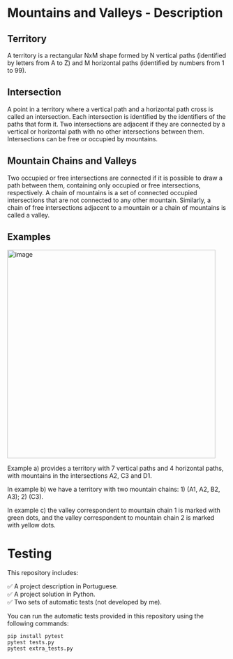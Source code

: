 # Mountains and Valleys - Description

## Territory

A territory is a rectangular NxM shape formed by N vertical paths (identified by letters from A to Z) and M horizontal paths (identified by numbers from 1 to 99).

## Intersection

A point in a territory where a vertical path and a horizontal path cross is called an intersection. Each intersection is identified by the identifiers of the paths that form it. Two intersections are adjacent if they are connected by a vertical or horizontal path with no other intersections between them. Intersections can be free or occupied by mountains.

## Mountain Chains and Valleys

Two occupied or free intersections are connected if it is possible to draw a path between them, containing only occupied or free intersections, respectively. A chain of mountains is a set of connected occupied intersections that are not connected to any other mountain. Similarly, a chain of free intersections adjacent to a mountain or a chain of mountains is called a valley.

## Examples

<img width="477" alt="image" src="https://github.com/user-attachments/assets/f2b85a7f-32f9-4978-a87f-309c5de3dab2" />

Example a) provides a territory with 7 vertical paths and 4 horizontal paths, with mountains in the intersections A2, C3 and D1.

In example b) we have a territory with two mountain chains: 1) (A1, A2, B2, A3); 2) (C3).

In example c) the valley correspondent to mountain chain 1 is marked with green dots, and the valley correspondent to mountain chain 2 is marked with yellow dots.

# Testing

This repository includes:

✅ A project description in Portuguese.
<br>
✅ A project solution in Python.
<br>
✅ Two sets of automatic tests (not developed by me).

You can run the automatic tests provided in this repository using the following commands:

```
pip install pytest
pytest tests.py
pytest extra_tests.py
```
